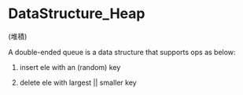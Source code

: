 # DataStructure_Heap
(堆積)

A double-ended queue is a data structure that supports ops as below:

1) insert ele with an (random) key

2) delete ele with largest || smaller key


